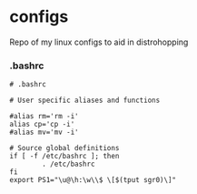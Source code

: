 # configs
Repo of my linux configs to aid in distrohopping

### .bashrc

```
# .bashrc

# User specific aliases and functions

#alias rm='rm -i'
alias cp='cp -i'
#alias mv='mv -i'

# Source global definitions
if [ -f /etc/bashrc ]; then
        . /etc/bashrc
fi
export PS1="\u@\h:\w\\$ \[$(tput sgr0)\]"
```
